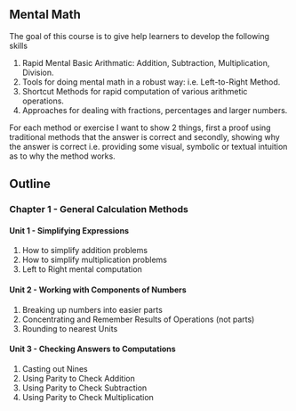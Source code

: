 ## Mental Math

The goal of this course is to give help learners to develop the following skills

1. Rapid Mental Basic Arithmatic: Addition, Subtraction, Multiplication, Division.
2. Tools for doing mental math in a robust way: i.e. Left-to-Right Method.
3. Shortcut Methods for rapid computation of various arithmetic operations.
4. Approaches for dealing with fractions, percentages and larger numbers.

For each method or exercise I want to show 2 things, first a proof using traditional methods
that the answer is correct and secondly, showing why the answer is correct i.e. providing some visual, symbolic
or textual intuition as to why the method works.

## Outline

### Chapter 1 - General Calculation Methods

#### Unit 1 - Simplifying Expressions

1. How to simplify addition problems
2. How to simplify multiplication problems
3. Left to Right mental computation

#### Unit 2 - Working with Components of Numbers

1. Breaking up numbers into easier parts
2. Concentrating and Remember Results of Operations (not parts)
3. Rounding to nearest Units

#### Unit 3 - Checking Answers to Computations

1. Casting out Nines
2. Using Parity to Check Addition
3. Using Parity to Check Subtraction
4. Using Parity to Check Multiplication
